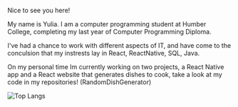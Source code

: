 Nice to see you here! 

My name is Yulia. I am a computer programming student at Humber College, completing my last year of Computer Programming Diploma. 

I've had a chance to work with different aspects of IT, and have come to the conculsion that my instrests lay in React, ReactNative, SQL, Java. 

On my personal time Im currently working on two projects, a React Native app and a React website that generates dishes to cook, take a look at my code in my repositories! (RandomDishGenerator)

![Top Langs](https://github-readme-stats.vercel.app/api/top-langs/?username=yuliaFl&layout=compact)
